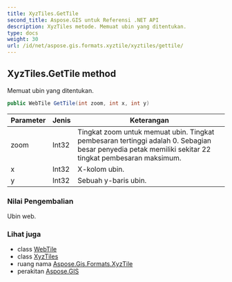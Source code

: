```yaml
---
title: XyzTiles.GetTile
second_title: Aspose.GIS untuk Referensi .NET API
description: XyzTiles metode. Memuat ubin yang ditentukan.
type: docs
weight: 30
url: /id/net/aspose.gis.formats.xyztile/xyztiles/gettile/
---
```

## XyzTiles.GetTile method

Memuat ubin yang ditentukan.

```csharp
public WebTile GetTile(int zoom, int x, int y)
```

| Parameter | Jenis | Keterangan |
| --- | --- | --- |
| zoom | Int32 | Tingkat zoom untuk memuat ubin. Tingkat pembesaran tertinggi adalah 0. Sebagian besar penyedia petak memiliki sekitar 22 tingkat pembesaran maksimum. |
| x | Int32 | X-kolom ubin. |
| y | Int32 | Sebuah y-baris ubin. |

### Nilai Pengembalian

Ubin web.

### Lihat juga

* class [WebTile](../../../aspose.gis.raster.web/webtile/)
* class [XyzTiles](../)
* ruang nama [Aspose.Gis.Formats.XyzTile](../../xyztiles/)
* perakitan [Aspose.GIS](../../../)



